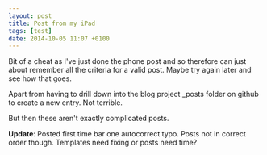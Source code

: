 ```yaml
---
layout: post
title: Post from my iPad
tags: [test]
date: 2014-10-05 11:07 +0100
---
```

Bit of a cheat as I've just done the phone post and so therefore can just about remember all the criteria for a valid post. Maybe try again later and see how that goes.

Apart from having to drill down into the blog project _posts folder on github to create a new entry. Not terrible.

But then these aren't exactly complicated posts.

**Update**: Posted first time bar one autocorrect typo. Posts not in correct order though. Templates need fixing or posts need time?
